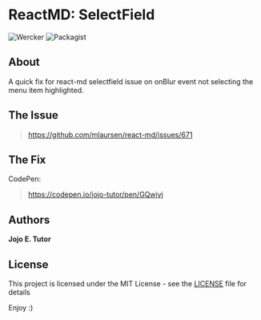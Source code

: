 # ReactMD: SelectField
![Wercker](https://img.shields.io/wercker/ci/wercker/docs.svg)
![Packagist](https://img.shields.io/packagist/l/doctrine/orm.svg)

## About
A quick fix for react-md selectfield issue on onBlur event not selecting the menu item highlighted.

## The Issue
 > https://github.com/mlaursen/react-md/issues/671

## The Fix
CodePen:
 > https://codepen.io/jojo-tutor/pen/GQwjvj

## Authors
**Jojo E. Tutor**

## License
This project is licensed under the MIT License - see the [LICENSE](LICENSE) file for details

Enjoy :)
